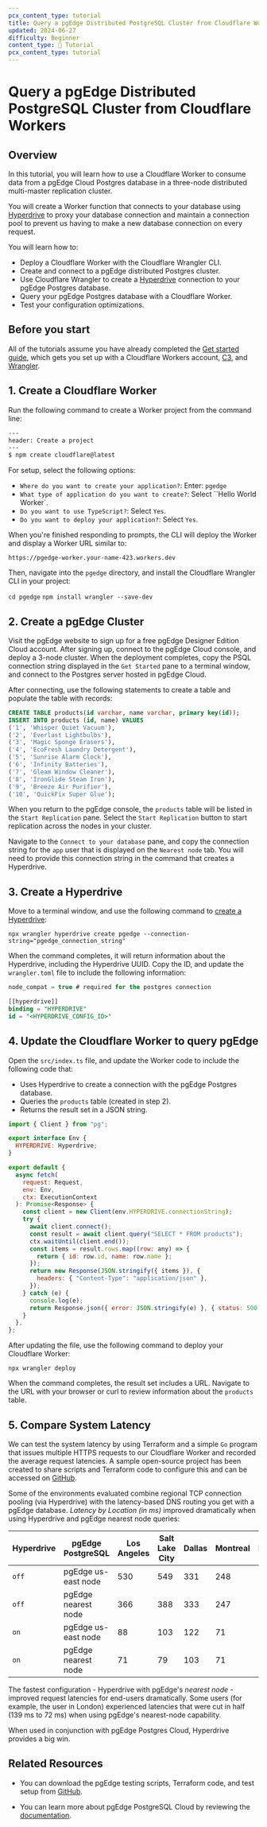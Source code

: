 ```yaml
---
pcx_content_type: tutorial
title: Query a pgEdge Distributed PostgreSQL Cluster from Cloudflare Workers
updated: 2024-06-27
difficulty: Beginner
content_type: 📝 Tutorial
pcx_content_type: tutorial
---
```


# Query a pgEdge Distributed PostgreSQL Cluster from Cloudflare Workers

## Overview

In this tutorial, you will learn how to use a Cloudflare Worker to consume data from a pgEdge Cloud Postgres database in a three-node distributed multi-master replication cluster.

You will create a Worker function that connects to your database using [Hyperdrive](https://developers.cloudflare.com/hyperdrive/) to proxy your database connection and maintain a connection pool to prevent us having to make a new database connection on every request. 

You will learn how to:

- Deploy a Cloudflare Worker with the Cloudflare Wrangler CLI.
- Create and connect to a pgEdge distributed Postgres cluster.
- Use Cloudflare Wrangler to create a [Hyperdrive](https://developers.cloudflare.com/hyperdrive/) connection to your pgEdge Postgres database.
- Query your pgEdge Postgres database with a Cloudflare Worker.
- Test your configuration optimizations.

## Before you start

All of the tutorials assume you have already completed the [Get started guide](/workers/get-started/guide/), which gets you set up with a Cloudflare Workers account, [C3](https://github.com/cloudflare/workers-sdk/tree/main/packages/create-cloudflare), and [Wrangler](/workers/wrangler/install-and-update/).

## 1. Create a Cloudflare Worker

Run the following command to create a Worker project from the command line:

```sh
---
header: Create a project
---
$ npm create cloudflare@latest
```

For setup, select the following options:

- `Where do you want to create your application?`: Enter: `pgedge`
- `What type of application do you want to create?`: Select ``Hello World Worker`.
- `Do you want to use TypeScript?`: Select `Yes`.
- `Do you want to deploy your application?`: Select `Yes`.

When you're finished responding to prompts, the CLI will deploy the Worker and display a Worker URL similar to:

`https://pgedge-worker.your-name-423.workers.dev`

Then, navigate into the `pgedge` directory, and install the Cloudflare Wrangler CLI in your project:

`cd pgedge`
`npm install wrangler --save-dev`

## 2. Create a pgEdge Cluster

Visit the pgEdge website to sign up for a free pgEdge Designer Edition Cloud account. After signing up, connect to the pgEdge Cloud console, and deploy a 3-node cluster. When the deployment completes, copy the PSQL connection string displayed in the `Get Started` pane to a terminal window, and connect to the Postgres server hosted in pgEdge Cloud.

After connecting, use the following statements to create a table and populate the table with records:

```sql
CREATE TABLE products(id varchar, name varchar, primary key(id));
INSERT INTO products (id, name) VALUES
('1', 'Whisper Quiet Vacuum'),
('2', 'Everlast Lightbulbs'),
('3', 'Magic Sponge Erasers'),
('4', 'EcoFresh Laundry Detergent'),
('5', 'Sunrise Alarm Clock'),
('6', 'Infinity Batteries'),
('7', 'Gleam Window Cleaner'),
('8', 'IronGlide Steam Iron'),
('9', 'Breeze Air Purifier'),
('10', 'QuickFix Super Glue');
```

When you return to the pgEdge console, the `products` table will be listed in the `Start Replication` pane. Select the `Start Replication` button to start replication across the nodes in your cluster.

Navigate to the `Connect to your database` pane, and copy the connection string for the `app` user that is displayed on the `Nearest node` tab. You will need to provide this connection string in the command that creates a Hyperdrive.

## 3. Create a Hyperdrive

Move to a terminal window, and use the following command to [create a Hyperdrive](https://developers.cloudflare.com/hyperdrive/get-started/):

`npx wrangler hyperdrive create pgedge --connection-string="pgedge_connection_string"`

When the command completes, it will return information about the Hyperdrive, including the Hyperdrive UUID. Copy the ID, and update the `wrangler.toml` file to include the following information:

```sql
node_compat = true # required for the postgres connection

[[hyperdrive]]
binding = "HYPERDRIVE"
id = "<HYPERDRIVE_CONFIG_ID>"
```

## 4. Update the Cloudflare Worker to query pgEdge

Open the `src/index.ts` file, and update the Worker code to include the following code that:

- Uses Hyperdrive to create a connection with the pgEdge Postgres database.
- Queries the `products` table (created in step 2).
- Returns the result set in a JSON string.

```js
import { Client } from "pg";

export interface Env {
  HYPERDRIVE: Hyperdrive;
}

export default {
  async fetch(
    request: Request,
    env: Env,
    ctx: ExecutionContext
  ): Promise<Response> {
    const client = new Client(env.HYPERDRIVE.connectionString);
    try {
      await client.connect();
      const result = await client.query("SELECT * FROM products");
      ctx.waitUntil(client.end());
      const items = result.rows.map((row: any) => {
        return { id: row.id, name: row.name };
      });
      return new Response(JSON.stringify({ items }), {
        headers: { "Content-Type": "application/json" },
      });
    } catch (e) {
      console.log(e);
      return Response.json({ error: JSON.stringify(e) }, { status: 500 });
    }
  },
};
```

After updating the file, use the following command to deploy your Cloudflare Worker:

`npx wrangler deploy`

When the command completes, the result set includes a URL. Navigate to the URL with your browser or curl to review information about the `products` table.

## 5. Compare System Latency

We can test the system latency by using Terraform and a simple `Go` program that issues multiple HTTPS requests to our Cloudflare Worker and recorded the average request latencies. A sample open-source project has been created to share scripts and Terraform code to configure this and can be accessed on [GitHub](https://github.com/pgEdge/cloudflare-pgedge-latency-tests).

Some of the environments evaluated combine regional TCP connection pooling (via Hyperdrive) with the latency-based DNS routing you get with a pgEdge database. _Latency by Location (in ms)_ improved dramatically when using Hyperdrive and pgEdge nearest node queries:

| Hyperdrive | pgEdge PostgreSQL   | Los Angeles | Salt Lake City | Dallas | Montreal | London |
| ---------- | ------------------- | ----------- | -------------- | ------ | -------- | ------ |
| `off`      | pgEdge us-east node | 530         | 549            | 331    | 248      | 604    |
| `off`      | pgEdge nearest node | 366         | 388            | 333    | 247      | 210    |
| `on`       | pgEdge us-east node | 88          | 103            | 122    | 71       | 139    |
| `on`       | pgEdge nearest node | 71          | 79             | 103    | 71       | 72     |

The fastest configuration - Hyperdrive with pgEdge's _nearest node_ - improved request latencies for end-users dramatically. Some users (for example, the user in London) experienced latencies that were cut in half (139 ms to 72 ms) when using pgEdge's nearest-node capability.

When used in conjunction with pgEdge Postgres Cloud, Hyperdrive provides a big win.

## Related Resources

- You can download the pgEdge testing scripts, Terraform code, and test setup from [GitHub](https://github.com/pgEdge/cloudflare-pgedge-latency-tests).

- You can learn more about pgEdge PostgreSQL Cloud by reviewing the [documentation](https://docs.pgedge.com/cloud).
